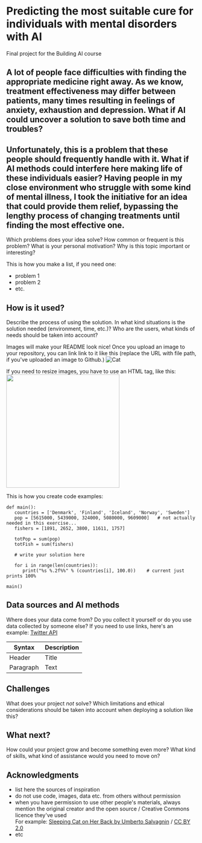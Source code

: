 
# Predicting the most suitable cure for individuals with mental disorders with AI 

Final project for the Building AI course

## A lot of people face difficulties with finding the appropriate medicine right away. As we know, treatment effectiveness may differ between patients, many times resulting in feelings of anxiety, exhaustion and depression. What if AI could uncover a solution to save both time and troubles?
 


## Unfortunately, this is a problem that these people should frequently handle with it. What if AI methods could interfere here making life of these individuals easier? Having people in my close environment who struggle with some kind of mental illness, I took the initiative for an idea that could provide them relief, bypassing the lengthy process of changing treatments until finding the most effective one.

Which problems does your idea solve? How common or frequent is this problem? What is your personal motivation? Why is this topic important or interesting?

This is how you make a list, if you need one:
* problem 1
* problem 2
* etc.


## How is it used?

Describe the process of using the solution. In what kind situations is the solution needed (environment, time, etc.)? Who are the users, what kinds of needs should be taken into account?

Images will make your README look nice!
Once you upload an image to your repository, you can link link to it like this (replace the URL with file path, if you've uploaded an image to Github.)
![Cat](https://upload.wikimedia.org/wikipedia/commons/5/5e/Sleeping_cat_on_her_back.jpg)

If you need to resize images, you have to use an HTML tag, like this:
<img src="https://upload.wikimedia.org/wikipedia/commons/5/5e/Sleeping_cat_on_her_back.jpg" width="300">

This is how you create code examples:
```
def main():
   countries = ['Denmark', 'Finland', 'Iceland', 'Norway', 'Sweden']
   pop = [5615000, 5439000, 324000, 5080000, 9609000]   # not actually needed in this exercise...
   fishers = [1891, 2652, 3800, 11611, 1757]

   totPop = sum(pop)
   totFish = sum(fishers)

   # write your solution here

   for i in range(len(countries)):
      print("%s %.2f%%" % (countries[i], 100.0))    # current just prints 100%

main()
```


## Data sources and AI methods
Where does your data come from? Do you collect it yourself or do you use data collected by someone else?
If you need to use links, here's an example:
[Twitter API](https://developer.twitter.com/en/docs)

| Syntax      | Description |
| ----------- | ----------- |
| Header      | Title       |
| Paragraph   | Text        |

## Challenges

What does your project _not_ solve? Which limitations and ethical considerations should be taken into account when deploying a solution like this?

## What next?

How could your project grow and become something even more? What kind of skills, what kind of assistance would you  need to move on? 


## Acknowledgments

* list here the sources of inspiration 
* do not use code, images, data etc. from others without permission
* when you have permission to use other people's materials, always mention the original creator and the open source / Creative Commons licence they've used
  <br>For example: [Sleeping Cat on Her Back by Umberto Salvagnin](https://commons.wikimedia.org/wiki/File:Sleeping_cat_on_her_back.jpg#filelinks) / [CC BY 2.0](https://creativecommons.org/licenses/by/2.0)
* etc

